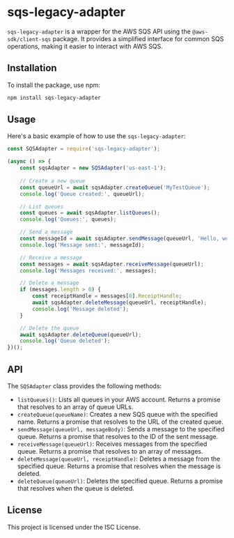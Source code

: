 # sqs-legacy-adapter

`sqs-legacy-adapter` is a wrapper for the AWS SQS API using the `@aws-sdk/client-sqs` package. It provides a simplified interface for common SQS operations, making it easier to interact with AWS SQS.

## Installation

To install the package, use npm:

```sh
npm install sqs-legacy-adapter
```

## Usage

Here's a basic example of how to use the `sqs-legacy-adapter`:

```javascript
const SQSAdapter = require('sqs-legacy-adapter');

(async () => {
    const sqsAdapter = new SQSAdapter('us-east-1');
    
    // Create a new queue
    const queueUrl = await sqsAdapter.createQueue('MyTestQueue');
    console.log('Queue created:', queueUrl);

    // List queues
    const queues = await sqsAdapter.listQueues();
    console.log('Queues:', queues);

    // Send a message
    const messageId = await sqsAdapter.sendMessage(queueUrl, 'Hello, world!');
    console.log('Message sent:', messageId);

    // Receive a message
    const messages = await sqsAdapter.receiveMessage(queueUrl);
    console.log('Messages received:', messages);

    // Delete a message
    if (messages.length > 0) {
        const receiptHandle = messages[0].ReceiptHandle;
        await sqsAdapter.deleteMessage(queueUrl, receiptHandle);
        console.log('Message deleted');
    }

    // Delete the queue
    await sqsAdapter.deleteQueue(queueUrl);
    console.log('Queue deleted');
})();
```

## API

The `SQSAdapter` class provides the following methods:

- `listQueues()`: Lists all queues in your AWS account. Returns a promise that resolves to an array of queue URLs.
- `createQueue(queueName)`: Creates a new SQS queue with the specified name. Returns a promise that resolves to the URL of the created queue.
- `sendMessage(queueUrl, messageBody)`: Sends a message to the specified queue. Returns a promise that resolves to the ID of the sent message.
- `receiveMessage(queueUrl)`: Receives messages from the specified queue. Returns a promise that resolves to an array of messages.
- `deleteMessage(queueUrl, receiptHandle)`: Deletes a message from the specified queue. Returns a promise that resolves when the message is deleted.
- `deleteQueue(queueUrl)`: Deletes the specified queue. Returns a promise that resolves when the queue is deleted.

## License

This project is licensed under the ISC License.
